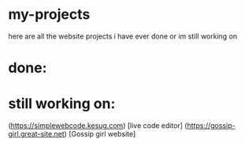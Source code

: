# my-projects
here are all the website projects i have ever done or im still working on

# done:

# still working on:
(https://simplewebcode.kesug.com) [live code editor]
(https://gossip-girl.great-site.net) [Gossip girl website]
